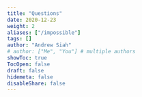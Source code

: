 ```yaml
---
title: "Questions"
date: 2020-12-23
weight: 2
aliases: ["/impossible"]
tags: []
author: "Andrew Siah"
# author: ["Me", "You"] # multiple authors
showToc: true
TocOpen: false
draft: false
hidemeta: false
disableShare: false
---
```


